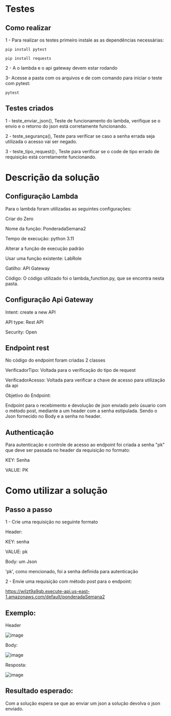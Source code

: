 # Testes

## Como realizar

1 - Para realizar os testes primeiro instale as as dependências necessárias:

`pip install pytest`

`pip install requests`


2 - A o lambda e o api gateway devem estar rodando

3- Acesse a pasta com os arquivos e de com comando para iniciar o teste com pytest:

`pytest`

## Testes criados

1 - teste_enviar_json(), Teste de funcionamento do lambda, verifique se o envio e o retorno do json está corretamente funcionando.

2 - teste_segurança(), Teste para verificar se caso a senha errada seja utilizada o acesso vai ser negado.

3 - teste_tipo_request():, Teste para verificar se o code de tipo errado de requisição está corretamente funcionando.

# Descrição da solução 

## Configuração Lambda

Para o lambda foram utilizadas as seguintes configurações:

Criar do Zero

Nome da função: PonderadaSemana2

Tempo de execução: python 3.11

Alterar a função de execução padrão

Usar uma função existente: LabRole
 
Gatilho: API Gateway

Código: O código utilizado foi o lambda_function.py, que se encontra nesta pasta.

## Configuração Api Gateway

Intent: create a new API

API type: Rest API

Security: Open

## Endpoint rest

No código do endpoint foram criadas 2 classes

VerificadorTipo: Voltada para o verificação do tipo de request

VerificadorAcesso: Voltada para verificar a chave de acesso para utilização da api

Objetivo do Endpoint:

Endpoint para o recebimento e devolução de json enviado pelo úsuario com o método post, mediante a um header com a senha estipulada. Sendo o Json fornecido no Body e a senha no header.

## Authenticação

Para autenticação e controle de acesso ao endpoint foi criada a senha "pk" que deve ser passada no header da requisição no formato:

KEY: Senha

VALUE: PK

# Como utilizar a solução 

## Passo a passo

1 - Crie uma requisição no seguinte formato

Header: 

KEY: senha

VALUE: pk

Body: um Json

'pk', como mencionado, foi a senha definida para autenticação

2 - Envie uma requisição com método post para o endpoint:

https://wilzt9a9qb.execute-api.us-east-1.amazonaws.com/default/ponderadaSemana2

## Exemplo:

Header

![image](https://github.com/patrickvicto/Ponderada-lambda-com-API-gateway/assets/99202408/b6cc0327-a248-4efb-a1d4-11feae21a559)

Body:

![image](https://github.com/patrickvicto/Ponderada-lambda-com-API-gateway/assets/99202408/42376152-9bc6-473c-bfc1-e327156177ee)

Resposta:

![image](https://github.com/patrickvicto/Ponderada-lambda-com-API-gateway/assets/99202408/4b785c37-8e4b-45b9-9006-007d1c2c8fad)

## Resultado esperado:

Com a solução espera se que ao enviar um json a solução devolva o json enviado.








